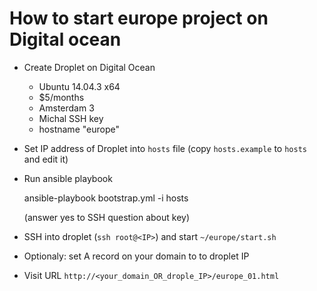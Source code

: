 # How to start europe project on Digital ocean

* Create Droplet on Digital Ocean
  - Ubuntu 14.04.3 x64
  - $5/months
  - Amsterdam 3
  - Michal SSH key
  - hostname "europe"

* Set IP address of Droplet into `hosts` file (copy `hosts.example` to `hosts` 
  and edit it)

* Run ansible playbook

    ansible-playbook bootstrap.yml -i hosts

  (answer yes to SSH question about key)

* SSH into droplet (`ssh root@<IP>`) and start `~/europe/start.sh`

* Optionaly: set A record on your domain to to droplet IP

* Visit URL `http://<your_domain_OR_drople_IP>/europe_01.html`
